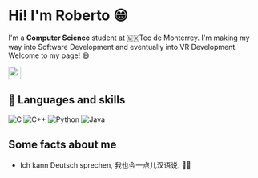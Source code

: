 # Hi! I'm Roberto :grin:  
I'm a **Computer Science** student at 🇲🇽Tec de Monterrey. I'm making my way into Software Development and eventually into VR Development.  
Welcome to my page! :smile:   
<p>
  <a href="https://www.linkedin.com/in/roberto-andonie-71b066213/"><img src="https://img.shields.io/badge/LinkedIn-%230077B5.svg?&style=flat-square&logo=linkedin&logoColor=white" height=25></a>
</p>  

## :rocket: Languages and skills  
<p>
    <img alt="C" src="https://img.shields.io/badge/-C-blue?logo=c&logoColor=white&style=flat-square"/>
    <img alt="C++" src="https://img.shields.io/badge/-C++-blue?logo=cplusplus&style=flat-square"/>
    <img alt="Python" src="https://img.shields.io/badge/-Python-yellow?logo=python&logoColor=white&style=flat-square" />
    <img alt="Java" src="https://img.shields.io/badge/-Java-orange?logo=file:///Users/roberto/Downloads/icons8-java.svg&logoColor=white&style=flat-square" />
<p> 

## Some facts about me
- Ich kann Deutsch sprechen, 我也会一点儿汉语说.
👨‍💻
